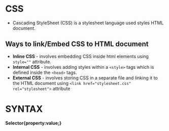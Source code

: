 
# CSS
- Cascading StyleSheet (CSS) is a stylesheet language used styles HTML document.
## Ways to link/Embed  CSS to HTML document
- **Inline CSS** - involves embedding CSS inside html elements using ```style=""``` attribute.
- **Internal CSS** - involves adding  styles within a ```<style>``` tags which is defined inside the ```<head>``` tags.
- **External CSS** - involves storing CSS in a separate file and linking it to the HTML document using ```<link href="stylesheet.css" rel="stylesheet">``` attribute

# SYNTAX
**Selector{property:value;}**
